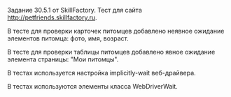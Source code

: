 Задание 30.5.1 от SkillFactory. Тест для сайта http://petfriends.skillfactory.ru.

В тесте для проверки карточек питомцев добавлено неявное ожидание элементов питомца: фото, имя, возраст.

В тесте для проверки таблицы питомцев добавлено явное ожидание элемента страницы: "Мои питомцы".

В тестах используется настройка implicitly-wait веб-драйвера.

В тестах используются элементы класса WebDriverWait.

